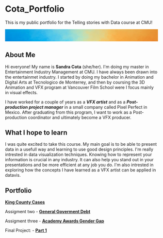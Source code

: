 # Cota_Portfolio
This is my public portfolio for the Telling stories with Data course at CMU!

![Picture](Im2.png)

## About Me
Hi everyone! My name is **Sandra Cota** (she/her). I'm doing my master in Entertainment Industry Management at CMU. I have always been drawn into the entertainmet industry. I started by doing my bachelor in Animation and Digital Arts at Tecnologico de Monterrey, and then by coursing the 3D Animation and VFX program at Vancouver Film School were I focus mainly in visual effects. 

I have worked for a couple of years as a **_VFX artist_** and as a **_Post-production project manager_** in a small company called Pixel Perfect in Mexico. After graduating from this program, I want to work as a Post-production coordinator and ultimately become a VFX producer.

## What I hope to learn
I was quite excited to take this course. My main goal is to be able to present data in a usefull way and learning to use good design principles. I'm really intrested in data visualization techniques. Knowing how to represent your information is crucial in any industry. It can also help you stand out in your presentations and be more efficient at any job you do. I'm also intrested in exploring how the concepts I have learned as a VFX artist can be applied in datavis.

## Portfolio

[**King County Cases**](https://sandrac1996.github.io/Cota_Portfolio/KingCounty.html)

Assigment two - [**General Goverment Debt**](https://sandrac1996.github.io/Cota_Portfolio/govDebt.html)

Assigment three - [**Academy Awards Gender Gap**](https://sandrac1996.github.io/Cota_Portfolio/AAGG.html)

Final Project: - [**Part 1**](https://sandrac1996.github.io/Cota_Portfolio/FP1.html)


